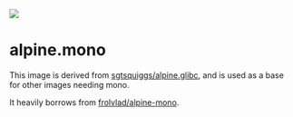 [![](https://images.microbadger.com/badges/image/sgtsquiggs/alpine.mono.svg)](https://microbadger.com/images/sgtsquiggs/alpine.mono)

# alpine.mono

This image is derived from [sgtsquiggs/alpine.glibc](https://hub.docker.com/r/sgtsquiggs/alpine.glibc/), and is used as a base for other images needing mono.

It heavily borrows from [frolvlad/alpine-mono](https://hub.docker.com/r/frolvlad/alpine-mono/).
